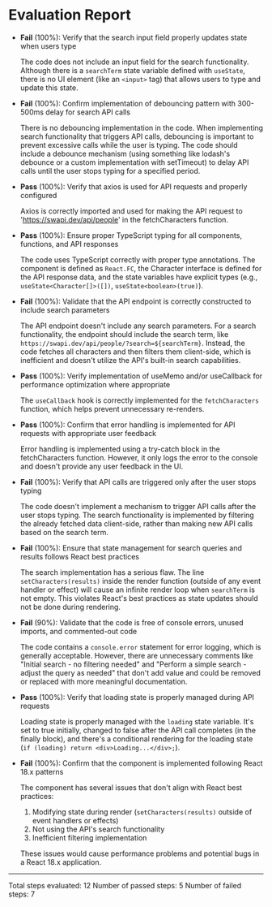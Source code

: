 # Evaluation Report

- **Fail** (100%): Verify that the search input field properly updates state when users type

    The code does not include an input field for the search functionality. Although there is a `searchTerm` state variable defined with `useState`, there is no UI element (like an `<input>` tag) that allows users to type and update this state.

- **Fail** (100%): Confirm implementation of debouncing pattern with 300-500ms delay for search API calls

    There is no debouncing implementation in the code. When implementing search functionality that triggers API calls, debouncing is important to prevent excessive calls while the user is typing. The code should include a debounce mechanism (using something like lodash's debounce or a custom implementation with setTimeout) to delay API calls until the user stops typing for a specified period.

- **Pass** (100%): Verify that axios is used for API requests and properly configured

    Axios is correctly imported and used for making the API request to 'https://swapi.dev/api/people' in the fetchCharacters function.

- **Pass** (100%): Ensure proper TypeScript typing for all components, functions, and API responses

    The code uses TypeScript correctly with proper type annotations. The component is defined as `React.FC`, the Character interface is defined for the API response data, and the state variables have explicit types (e.g., `useState<Character[]>([])`, `useState<boolean>(true)`).

- **Fail** (100%): Validate that the API endpoint is correctly constructed to include search parameters

    The API endpoint doesn't include any search parameters. For a search functionality, the endpoint should include the search term, like `https://swapi.dev/api/people/?search=${searchTerm}`. Instead, the code fetches all characters and then filters them client-side, which is inefficient and doesn't utilize the API's built-in search capabilities.

- **Pass** (100%): Verify implementation of useMemo and/or useCallback for performance optimization where appropriate

    The `useCallback` hook is correctly implemented for the `fetchCharacters` function, which helps prevent unnecessary re-renders.

- **Pass** (100%): Confirm that error handling is implemented for API requests with appropriate user feedback

    Error handling is implemented using a try-catch block in the fetchCharacters function. However, it only logs the error to the console and doesn't provide any user feedback in the UI.

- **Fail** (100%): Verify that API calls are triggered only after the user stops typing

    The code doesn't implement a mechanism to trigger API calls after the user stops typing. The search functionality is implemented by filtering the already fetched data client-side, rather than making new API calls based on the search term.

- **Fail** (100%): Ensure that state management for search queries and results follows React best practices

    The search implementation has a serious flaw. The line `setCharacters(results)` inside the render function (outside of any event handler or effect) will cause an infinite render loop when `searchTerm` is not empty. This violates React's best practices as state updates should not be done during rendering.

- **Fail** (90%): Validate that the code is free of console errors, unused imports, and commented-out code

    The code contains a `console.error` statement for error logging, which is generally acceptable. However, there are unnecessary comments like "Initial search - no filtering needed" and "Perform a simple search - adjust the query as needed" that don't add value and could be removed or replaced with more meaningful documentation.

- **Pass** (100%): Verify that loading state is properly managed during API requests

    Loading state is properly managed with the `loading` state variable. It's set to true initially, changed to false after the API call completes (in the finally block), and there's a conditional rendering for the loading state (`if (loading) return <div>Loading...</div>;`).

- **Fail** (100%): Confirm that the component is implemented following React 18.x patterns

    The component has several issues that don't align with React best practices:
    
    1. Modifying state during render (`setCharacters(results)` outside of event handlers or effects)
    2. Not using the API's search functionality
    3. Inefficient filtering implementation
    
    These issues would cause performance problems and potential bugs in a React 18.x application.

---

Total steps evaluated: 12
Number of passed steps: 5
Number of failed steps: 7